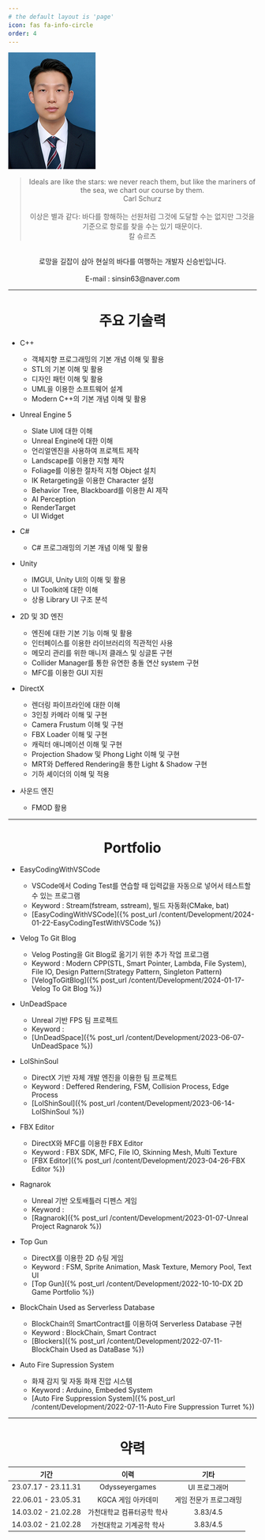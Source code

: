 ```yaml
---
# the default layout is 'page'
icon: fas fa-info-circle
order: 4
---
```


![](/assets/img/profile.jpg)

> <center>Ideals are like the stars: we never reach them, but like the mariners of the sea, we chart our course by them.<br></center>
> <center>Carl Schurz<br></center>
> <br>
> <center>이상은 별과 같다: 바다를 항해하는 선원처럼 그것에 도달할 수는 없지만 그것을 기준으로 항로를 찾을 수는 있기 때문이다.<br></center>
> <center>칼 슈르츠</center>

<br>
<center>로망을 길잡이 삼아 현실의 바다를 여행하는 개발자 신승빈입니다.</center>
<br>
<center>E-mail : sinsin63@naver.com</center>

---

# <center>주요 기술력</center>
- C++
  - 객체지향 프로그래밍의 기본 개념 이해 및 활용
  - STL의 기본 이해 및 활용
  - 디자인 패턴 이해 및 활용
  - UML을 이용한 소프트웨어 설계
  - Modern C++의 기본 개념 이해 및 활용

- Unreal Engine 5
  - Slate UI에 대한 이해
  - Unreal Engine에 대한 이해
  - 언리얼엔진을 사용하여 프로젝트 제작
  - Landscape를 이용한 지형 제작
  - Foliage를 이용한 절차적 지형 Object 설치
  - IK Retargeting을 이용한 Character 설정
  - Behavior Tree, Blackboard를 이용한 AI 제작
  - AI Perception
  - RenderTarget
  - UI Widget

- C#
  - C# 프로그래밍의 기본 개념 이해 및 활용

- Unity
  - IMGUI, Unity UI의 이해 및 활용
  - UI Toolkit에 대한 이해
  - 상용 Library UI 구조 분석

- 2D 및 3D 엔진
  - 엔진에 대한 기본 기능 이해 및 활용
  - 인터페이스를 이용한 라이브러리의 직관적인 사용
  - 메모리 관리를 위한 매니저 클래스 및 싱글톤 구현
  - Collider Manager를 통한 유연한 충돌 연산 system 구현
  - MFC를 이용한 GUI 지원

- DirectX
  - 렌더링 파이프라인에 대한 이해
  - 3인칭 카메라 이해 및 구현
  - Camera Frustum 이해 및 구현
  - FBX Loader 이해 및 구현
  - 캐릭터 애니메이션 이해 및 구현
  - Projection Shadow 및 Phong Light 이해 및 구현
  - MRT와 Deffered Rendering을 통한 Light & Shadow 구현
  - 기하 셰이더의 이해 및 적용

- 사운드 엔진
  - FMOD 활용

---

# <center>Portfolio</center>
- EasyCodingWithVSCode
  - VSCode에서 Coding Test를 연습할 때 입력값을 자동으로 넣어서 테스트할 수 있는 프로그램
  - Keyword : Stream(fstream, sstream), 빌드 자동화(CMake, bat)
  - [EasyCodingWithVSCode]({% post_url /content/Development/2024-01-22-EasyCodingTestWithVSCode %})

- Velog To Git Blog
  - Velog Posting을 Git Blog로 옮기기 위한 추가 작업 프로그램
  - Keyword : Modern CPP(STL, Smart Pointer, Lambda, File System), File IO, Design Pattern(Strategy Pattern, Singleton Pattern)
  - [VelogToGitBlog]({% post_url /content/Development/2024-01-17-Velog To Git Blog %})

- UnDeadSpace
  - Unreal 기반 FPS 팀 프로젝트
  - Keyword :
  - [UnDeadSpace]({% post_url /content/Development/2023-06-07-UnDeadSpace %})

- LolShinSoul
  - DirectX 기반 자체 개발 엔진을 이용한 팀 프로젝트
  - Keyword : Deffered Rendering, FSM, Collision Process, Edge Process
  - [LolShinSoul]({% post_url /content/Development/2023-06-14-LolShinSoul %})

- FBX Editor
  - DirectX와 MFC를 이용한 FBX Editor
  - Keyword : FBX SDK, MFC, File IO, Skinning Mesh, Multi Texture
  - [FBX Editor]({% post_url /content/Development/2023-04-26-FBX Editor %})

- Ragnarok
  - Unreal 기반 오토배틀러 디펜스 게임
  - Keyword :
  - [Ragnarok]({% post_url /content/Development/2023-01-07-Unreal Project Ragnarok %})

- Top Gun
  - DirectX를 이용한 2D 슈팅 게임
  - Keyword : FSM, Sprite Animation, Mask Texture, Memory Pool, Text UI
  - [Top Gun]({% post_url /content/Development/2022-10-10-DX 2D Game Portfolio %})

- BlockChain Used as Serverless Database
  - BlockChain의 SmartContract를 이용하여 Serverless Database 구현
  - Keyword : BlockChain, Smart Contract
  - [Blockers]({% post_url /content/Development/2022-07-11-BlockChain Used as DataBase %})

- Auto Fire Supression System
  - 화재 감지 및 자동 화재 진압 시스템
  - Keyword : Arduino, Embeded System
  - [Auto Fire Suppression System]({% post_url /content/Development/2022-07-11-Auto Fire Suppression Turret %})

---

# <center>약력</center>

|기간|이력|기타|
|:---:|:---:|:---:|
| 23.07.17 - 23.11.31 | Odysseyergames | UI 프로그래머 |
| 22.06.01 - 23.05.31 | KGCA 게임 아카데미 | 게임 전문가 프로그래밍 |
| 14.03.02 - 21.02.28 | 가천대학교 컴퓨터공학 학사 | 3.83/4.5 |
| 14.03.02 - 21.02.28 | 가천대학교 기계공학 학사 | 3.83/4.5 |
